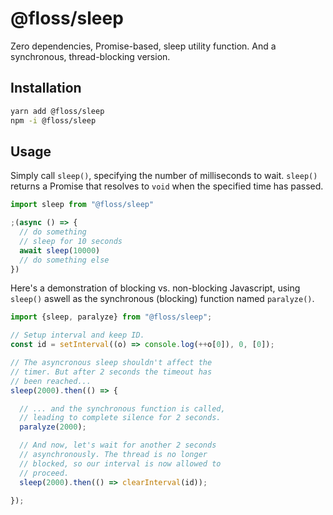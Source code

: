 # @floss/sleep

Zero dependencies, Promise-based, sleep utility function. And a synchronous, thread-blocking version.

## Installation

```bash
yarn add @floss/sleep
npm -i @floss/sleep
```

## Usage

Simply call `sleep()`, specifying the number of milliseconds to wait. `sleep()` returns a Promise that resolves to `void` when the specified time has passed.

```javascript
import sleep from "@floss/sleep"

;(async () => {
  // do something
  // sleep for 10 seconds
  await sleep(10000)
  // do something else
})
```

Here's a demonstration of blocking vs. non-blocking Javascript, using `sleep()` aswell as the synchronous (blocking) function named `paralyze()`.

```javascript
import {sleep, paralyze} from "@floss/sleep";

// Setup interval and keep ID.
const id = setInterval((o) => console.log(++o[0]), 0, [0]);

// The asyncronous sleep shouldn't affect the
// timer. But after 2 seconds the timeout has
// been reached...
sleep(2000).then(() => {

  // ... and the synchronous function is called,
  // leading to complete silence for 2 seconds.
  paralyze(2000);

  // And now, let's wait for another 2 seconds
  // asynchronously. The thread is no longer
  // blocked, so our interval is now allowed to
  // proceed.
  sleep(2000).then(() => clearInterval(id));

});
```
